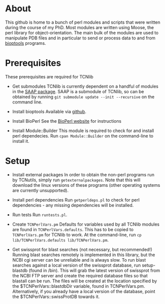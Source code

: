 # About

This github is home to a bunch of perl modules and scripts that were written during the course of my PhD. Most modules are written using Moose, the perl library for object-orientation. The main bulk of the modules are used to manipulate PDB files and in particular to send or process data to and from [bioptools](https://github.com/ACRMGroup/bioptools) programs.

# Prerequisites

These prerequisites are required for TCNlib

* Get submodules
TCNlib is currently dependent on a handful of modules in the [SAAP package](https://github.com/ACRMGroup/SAAP). SAAP is a submodule of TCNlib, so can be obtained by running `git submodule update --init --recursive` on the command line.

* Install bioptools
Available via [github](https://github.com/ACRMGroup/bioptools).

* Install BioPerl
See the [BioPerl website](http://bioperl.org/INSTALL.html) for instructions

* Install Module::Builder
This module is required to check for and install perl dependecies. Run `cpan Module::Builder` on the command-line to install it.

# Setup

* Install external packages
In order to obtain the non-perl programs run by TCNutils, simply run `getexternalpackages`. Note that this will download the linux versions of these programs (other operating systems are currently unsupported).

* Install perl dependencies
Run `getperldeps.pl` to check for perl dependencies - any missing dependencies will be installed.

* Run tests
Run `runtests.pl`.

* Create `TCNPerlVars.pm`
Defaults for variables used by all TCNlib modules are found in `TCNPerlVars.defaults`. This has to be copied to `TCNPerlVars.pm` for TCNlib to work. At the command-line, run `cp lib/TCNPerlVars.defaults lib/TCNPerlVars.pm`.

* Get swissprot for blast searches (not necessary, but recommended!)
Running blast searches remotely is implemented in this library, but the NCBI cgi server can be unreliable and is always slow. To run blast searches against a local version of the swissprot database, run setup-blastdb (found in /bin). This will grab the latest version of swissprot from the NCBI FTP server and create the required database files so that blastall can be run. The files will be created at the location specified by the $TCNPerlVars::blastdbDir variable, found in TCNPerlVars.pm. Alternatively, if you already have a local version of the database, point the $TCNPerlVars::swissProtDB towards it.
